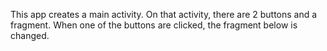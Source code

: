 This app creates a main activity. On that activity, there are 2 buttons and a fragment. When one of the buttons are clicked, the fragment below is changed.
